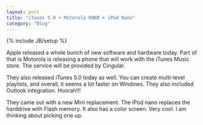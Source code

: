 ```yaml
---
layout: post
title: "iTunes 5.0 + Motorola ROKR + iPod Nano"
category: "Blog"
---
```

{% include JB/setup %}

Apple released a whole bunch of new software and hardware today. Part of that is Motorola is releasing a phone that will work with the iTunes Music store. The service will be provided by Cingular.

They also released iTunes 5.0 today as well. You can create multi-level playlists, and overall, it seems a lot faster on Windows. They also included Outlook integration. Hoorah!!!

They came out with a new Mini replacement. The iPod nano replaces the harddrive with Flash memory. It also has a color screen. Very cool. I am thinking about picking one up.